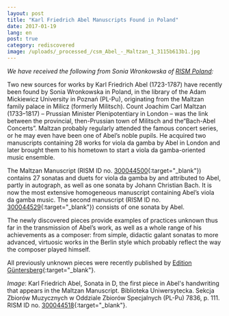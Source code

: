 ```yaml
---
layout: post
title: "Karl Friedrich Abel Manuscripts Found in Poland"
date: 2017-01-19
lang: en
post: true
category: rediscovered
image: /uploads/_processed_/csm_Abel_-_Maltzan_1_3115b613b1.jpg
---
```



_We have received the following from Sonia Wronkowska of [RISM Poland](/workgroups/poland-warsaw-polish-rism-center-national-library-of-poland/home.html):_

Two new sources for works by Karl Friedrich Abel (1723-1787) have recently been found by Sonia Wronkowska in Poland, in the library of the Adam Mickiewicz University in Poznań (PL-Pu), originating from the Maltzan family palace in Milicz (formerly Militsch). Count Joachim Carl Maltzan (1733–1817) – Prussian Minister Plenipotentiary in London – was the link between the provincial, then-Prussian town of Militsch and the“Bach-Abel Concerts”. Maltzan probably regularly attended the famous concert series, or he may even have been one of Abel’s noble pupils. He acquired two manuscripts containing 28 works for viola da gamba by Abel in London and later brought them to his hometown to start a viola da gamba-oriented music ensemble.

The Maltzan Manuscript (RISM ID no. [300044500](https://opac.rism.info/search?id=300044500){:target="_blank"}) contains 27 sonatas and duets for viola da gamba by and attributed to Abel, partly in autograph, as well as one sonata by Johann Christian Bach. It is now the most extensive homogeneous manuscript containing Abel’s viola da gamba music. The second manuscript (RISM ID no. [300044529](https://opac.rism.info/search?id=300044529){:target="_blank"}) consists of one sonata by Abel.

The newly discovered pieces provide examples of practices unknown thus far in the transmission of Abel’s work, as well as a whole range of his achievements as a composer: from simple, didactic galant sonatas to more advanced, virtuosic works in the Berlin style which probably reflect the way the composer played himself.

All previously unknown pieces were recently published by [Edition Güntersberg](http://www.guentersberg.de/noten/de/g301.php){:target="_blank"}.

_Image_: Karl Friedrich Abel, Sonata in D, the first piece in Abel's handwriting that appears in the Maltzan Manuscript. Biblioteka Uniwersytecka. Sekcja Zbiorów Muzycznych w Oddziale Zbiorów Specjalnych (PL-Pu) 7836, p. 111. RISM ID no. [300044518](https://opac.rism.info/search?id=300044518){:target="_blank"}.

<script type="text/javascript">var switchTo5x=true;</script><script type="text/javascript" src="http://w.sharethis.com/button/buttons.js"></script><script type="text/javascript">stLight.options({publisher: "9b601438-1ce1-49d8-bfd7-9cff5df54c17", doNotHash: false, doNotCopy: false, hashAddressBar: false});</script>